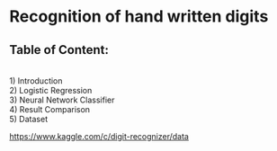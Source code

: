 # Recognition of hand written digits
<h2>Table of Content:</h2>
</br>
1) Introduction
</br>
2) Logistic Regression
</br>
3) Neural Network Classifier
</br>
4) Result Comparison
</br>
5) Dataset


https://www.kaggle.com/c/digit-recognizer/data
